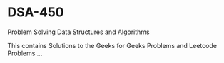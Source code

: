 # DSA-450
Problem Solving Data Structures and Algorithms

This contains Solutions to the Geeks for Geeks Problems and Leetcode Problems ...
